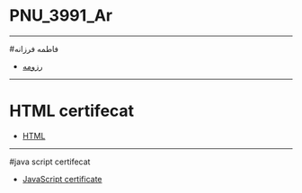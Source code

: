 # PNU_3991_Ar
---
#فاطمه فرزانه

 -  [رزومه](https://github.com/fatemehfarzaneh/PNU_3991_Ar/blob/main/index.md)
 

---
# HTML certifecat

- [HTML](https://github.com/fatemehfarzaneh/PNU_3991_Ar/blob/main/cert-1014-24305552.jpg )

---
#java script certifecat

 - [JavaScript certificate](https://github.com/fatemehfarzaneh/PNU_3991_Ar/blob/main/cert-24305552-1024.png)

